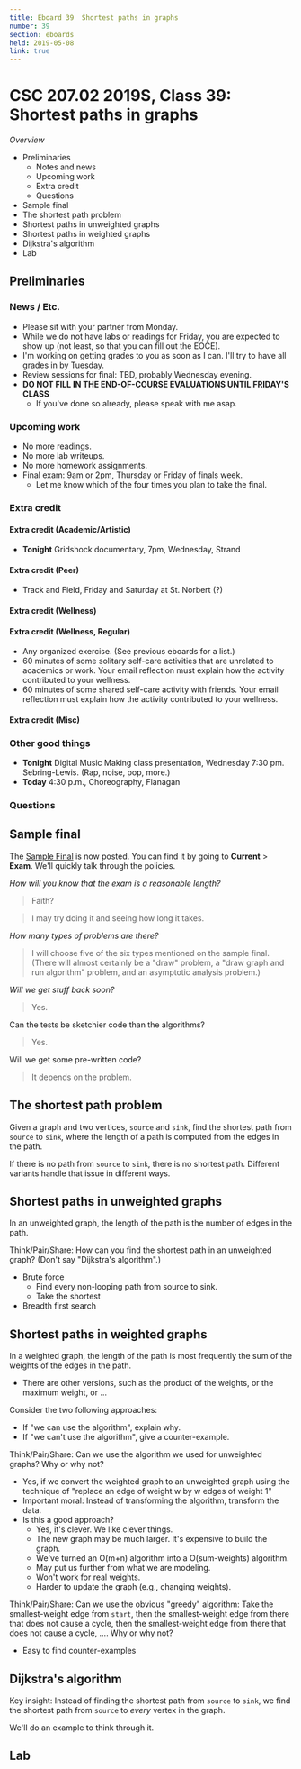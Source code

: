 ```yaml
---
title: Eboard 39  Shortest paths in graphs
number: 39
section: eboards
held: 2019-05-08
link: true
---
```

CSC 207.02 2019S, Class 39:  Shortest paths in graphs
=====================================================

_Overview_

* Preliminaries
    * Notes and news
    * Upcoming work
    * Extra credit
    * Questions
* Sample final
* The shortest path problem
* Shortest paths in unweighted graphs
* Shortest paths in weighted graphs
* Dijkstra's algorithm
* Lab

Preliminaries
-------------

### News / Etc.

* Please sit with your partner from Monday.
* While we do not have labs or readings for Friday, you are expected
  to show up (not least, so that you can fill out the EOCE).
* I'm working on getting grades to you as soon as I can.  I'll try to
  have all grades in by Tuesday.
* Review sessions for final: TBD, probably Wednesday evening.
* **DO NOT FILL IN THE END-OF-COURSE EVALUATIONS UNTIL FRIDAY'S CLASS**
    * If you've done so already, please speak with me asap.

### Upcoming work

* No more readings.
* No more lab writeups.
* No more homework assignments.
* Final exam: 9am or 2pm, Thursday or Friday of finals week.
    * Let me know which of the four times you plan to take the final.

### Extra credit

#### Extra credit (Academic/Artistic)

* **Tonight** Gridshock documentary, 7pm, Wednesday, Strand

#### Extra credit (Peer)

* Track and Field, Friday and Saturday at St. Norbert (?)

#### Extra credit (Wellness)

#### Extra credit (Wellness, Regular)

* Any organized exercise.  (See previous eboards for a list.)
* 60 minutes of some solitary self-care activities that are unrelated to 
  academics or work.  Your email reflection must explain how
  the activity contributed to your wellness.
* 60 minutes of some shared self-care activity with friends.  Your email 
  reflection must explain how the activity contributed to your wellness.

#### Extra credit (Misc)

### Other good things

* **Tonight** Digital Music Making class presentation, Wednesday 7:30 pm.
  Sebring-Lewis.  (Rap, noise, pop, more.)
* **Today** 4:30 p.m., Choreography, Flanagan

### Questions

Sample final
------------

The [Sample Final](../exams/sample-final) is now posted.  You can find
it by going to **Current** > **Exam**.  We'll quickly talk through the
policies.

_How will you know that the exam is a reasonable length?_

> Faith?

> I may try doing it and seeing how long it takes.

_How many types of problems are there?_

> I will choose five of the six types mentioned on the sample final.
  (There will almost certainly be a "draw" problem, a "draw graph and
  run algorithm" problem, and an asymptotic analysis problem.)

_Will we get stuff back soon?_

> Yes.

Can the tests be sketchier code than the algorithms?

> Yes.

Will we get some pre-written code?

> It depends on the problem. 

The shortest path problem
-------------------------

Given a graph and two vertices, `source` and `sink`, find the shortest
path from `source` to `sink`, where the length of a path is computed
from the edges in the path.

If there is no path from `source` to `sink`, there is no shortest path.
Different variants handle that issue in different ways.

Shortest paths in unweighted graphs
-----------------------------------

In an unweighted graph, the length of the path is the number of edges
in the path.

Think/Pair/Share: How can you find the shortest path in an unweighted
graph?  (Don't say "Dijkstra's algorithm".)

* Brute force
    * Find every non-looping path from source to sink.
    * Take the shortest
* Breadth first search

Shortest paths in weighted graphs
---------------------------------

In a weighted graph, the length of the path is most frequently the sum of 
the weights of the edges in the path.

* There are other versions, such as the product of the weights, or the
  maximum weight, or ...

Consider the two following approaches:
* If "we can use the algorithm", explain why.
* If "we can't use the algorithm", give a counter-example.

Think/Pair/Share: Can we use the algorithm we used for unweighted
graphs?  Why or why not?

* Yes, if we convert the weighted graph to an unweighted graph using
  the technique of "replace an edge of weight w by w edges of weight 1"
* Important moral: Instead of transforming the algorithm, transform
  the data.
* Is this a good approach?
    * Yes, it's clever.  We like clever things.
    * The new graph may be much larger.  It's expensive to build the
      graph.
    * We've turned an O(m+n) algorithm into a O(sum-weights) algorithm.
    * May put us further from what we are modeling.
    * Won't work for real weights.
    * Harder to update the graph (e.g., changing weights).

Think/Pair/Share: Can we use the obvious "greedy" algorithm: Take the
smallest-weight edge from `start`, then the smallest-weight edge from
there that does not cause a cycle, then the smallest-weight edge from
there that does not cause a cycle, ....  Why or why not?

* Easy to find counter-examples

Dijkstra's algorithm
--------------------

Key insight: Instead of finding the shortest path from `source` to
`sink`, we find the shortest path from `source` to *every* vertex
in the graph.

We'll do an example to think through it.

Lab
---
